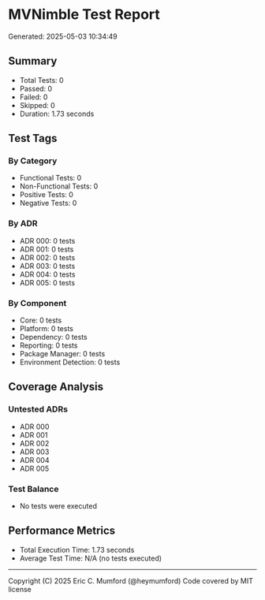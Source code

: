 # MVNimble Test Report

Generated: 2025-05-03 10:34:49

## Summary

* Total Tests: 0
* Passed: 0
* Failed: 0
* Skipped: 0
* Duration: 1.73 seconds

## Test Tags

### By Category

* Functional Tests: 0
* Non-Functional Tests: 0
* Positive Tests: 0
* Negative Tests: 0

### By ADR

* ADR 000: 0 tests
* ADR 001: 0 tests
* ADR 002: 0 tests
* ADR 003: 0 tests
* ADR 004: 0 tests
* ADR 005: 0 tests

### By Component

* Core: 0 tests
* Platform: 0 tests
* Dependency: 0 tests
* Reporting: 0 tests
* Package Manager: 0 tests
* Environment Detection: 0 tests

## Coverage Analysis

### Untested ADRs

* ADR 000
* ADR 001
* ADR 002
* ADR 003
* ADR 004
* ADR 005

### Test Balance

* No tests were executed

## Performance Metrics

* Total Execution Time: 1.73 seconds
* Average Test Time: N/A (no tests executed)



---
Copyright (C) 2025 Eric C. Mumford (@heymumford) Code covered by MIT license
